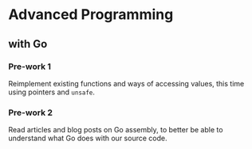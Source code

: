 # Advanced Programming
## with Go

### Pre-work 1

Reimplement existing functions and ways of accessing values, this time using pointers and `unsafe`.

### Pre-work 2

Read articles and blog posts on Go assembly, to better be able to understand what Go does with our source code.
